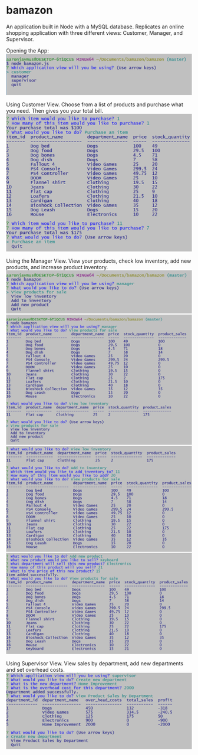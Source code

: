 # bamazon
An application built in Node with a MySQL database. Replicates an online shopping application with three different views: Customer, Manager, and Supervisor. 

Opening the App:
![Opening the App](/images/selectView.PNG)

Using Customer View. Choose from a list of products and purchase what you need. Then gives you your total bill.
![Customer View](/images/customerView.PNG)

Using the Manager View. View your products, check low inventory, add new products, and increase product inventory.
![Manager View 1](/images/managerView1.PNG)
![Manager View 2](/images/managerView2.PNG)
![Manager View 3](/images/managerView3.PNG)
![Manager View 4](/images/managerView4.PNG)

Using Supervisor View. View sales by department, add new departments and set overhead costs. 
![Supervisor View](/images/supervisorView.PNG)
